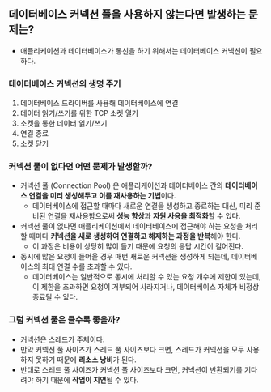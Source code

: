 ## 데이터베이스 커넥션 풀을 사용하지 않는다면 발생하는 문제는?
* 애플리케이션과 데이터베이스가 통신을 하기 위해서는 데이터베이스 커넥션이 필요하다.

### 데이터베이스 커넥션의 생명 주기
1. 데이터베이스 드라이버를 사용해 데이터베이스에 연결
2. 데이터 읽기/쓰기를 위한 TCP 소켓 열기
3. 소켓을 통한 데이터 읽기/쓰기
4. 연결 종료
5. 소켓 닫기

### 커넥션 풀이 없다면 어떤 문제가 발생할까?
* 커넥션 풀 (Connection Pool) 은 애플리케이션과 데이터베이스 간의 **데이터베이스 연결을 미리 생성해두고 이를 재사용하는 기법**이다.
  * 데이터베이스에 접근할 때마다 새로운 연결을 생성하고 종료하는 대신, 미리 준비된 연결을 재사용함으로써 **성능 향상**과 **자원 사용을 최적화**할 수 있다.
* 커넥션 풀이 없다면 애플리케이션에서 데이터베이스에 접근해야 하는 요청을 처리할 때마다 **커넥션을 새로 생성하여 연결하고 해제하는 과정을 반복**해야 한다.
  * 이 과정은 비용이 상당히 많이 들기 때문에 요청의 응답 시간이 길어진다.
* 동시에 많은 요청이 들어올 경우 매번 새로운 커넥션을 생성하게 되는데, 데이터베이스의 최대 연결 수를 초과할 수 있다.
  * 데이터베이스는 일반적으로 동시에 처리할 수 있는 요청 개수에 제한이 있는데, 이 제한을 초과하면 요청이 거부되어 사라지거나, 데이터베이스 자체가 비정상 종료될 수 있다.

### 그럼 커넥션 풀은 클수록 좋을까?
* 커넥션은 스레드가 주체이다.
* 만약 커넥션 풀 사이즈가 스레드 풀 사이즈보다 크면, 스레드가 커넥션을 모두 사용하지 못하기 때문에 **리소스 낭비**가 된다.
* 반대로 스레드 풀 사이즈가 커넥션 풀 사이즈보다 크면, 커넥션이 반환되기를 기다려야 하기 때문에 **작업이 지연**될 수 있다.
